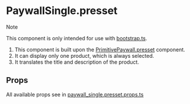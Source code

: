 # PaywallSingle.presset

> [!NOTE]
> This component is only intended for use with [bootstrap.ts](../../bootstrap.ts).

1. This component is built upon the [PrimitivePaywall.presset](../../components/PrimitivePaywall/README.md) component.
2. It can display only one product, which is always selected.
3. It translates the title and description of the product.

## Props

All available props see in [paywall_single.presset.props.ts](./paywall_single.presset.props.ts)
